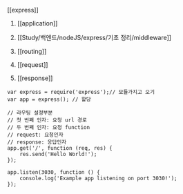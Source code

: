 [[express]]


1. [[application]]

2. [[Study/백엔드/nodeJS/express/기초 정리/middleware]]

3. [[routing]]

4. [[request]]

5. [[response]] 

```
var express = require('express');// 모듈가지고 오기
var app = express(); // 할당

// 라우팅 설정부분
// 첫 번째 인자: 요청 url 경로
// 두 번째 인자: 요청 function
// request: 요청인자
// response: 응답인자 
app.get('/', function (req, res) {
	res.send('Hello World!');
});

app.listen(3030, function () {
	console.log('Example app listening on port 3030!');
});

```